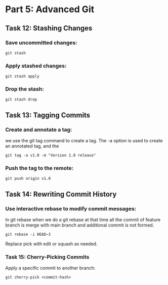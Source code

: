 # Part 5: Advanced Git
## Task 12: Stashing Changes
### Save uncommitted changes:
```
git stash
```
### Apply stashed changes:
```
git stash apply
```
### Drop the stash:
```
git stash drop
```
## Task 13: Tagging Commits
### Create and annotate a tag:
we use the git tag command to create a tag. The -a option is used to create an annotated tag, and the
```
git tag -a v1.0 -m "Version 1.0 release"
```
### Push the tag to the remote:
```
git push origin v1.0
```

## Task 14: Rewriting Commit History
### Use interactive rebase to modify commit messages:
In git rebase when we do a git rebase at that time all the commit of feature branch is merge with main branch and additional commit is not formed.

```
git rebase -i HEAD~3
```
Replace pick with edit or squash as needed.

### Task 15: Cherry-Picking Commits
Apply a specific commit to another branch:
```
git cherry-pick <commit-hash>
```